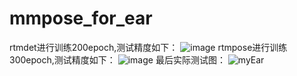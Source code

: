 # mmpose_for_ear
rtmdet进行训练200epoch,测试精度如下：
![image](https://github.com/AIR-JIANG/mmpose_for_ear/assets/70302607/6cddf784-38cf-43fa-84a7-62d014ac4ff0)
rtmpose进行训练300epoch,测试精度如下：
![image](https://github.com/AIR-JIANG/mmpose_for_ear/assets/70302607/63aded3a-2e7b-4930-a06f-8a93850158ec)
最后实际测试图：
![myEar](https://github.com/AIR-JIANG/mmpose_for_ear/assets/70302607/7ede2201-d3e7-4025-94f3-53dde411d23b)

